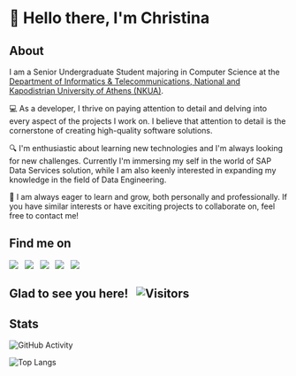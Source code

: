 <h1>👋 Hello there, I'm Christina</h1>

## About
I am a Senior Undergraduate Student majoring in Computer Science at the [Department of Informatics & Telecommunications, National and Kapodistrian University of Athens (NKUA)](https://www.di.uoa.gr/en). <br>

💻 As a developer, I thrive on paying attention to detail and delving into every aspect of the projects I work on. I believe that attention to detail is the cornerstone of creating high-quality software solutions. 

🔍 I'm enthusiastic about learning new technologies and I'm always looking for new challenges. Currently I'm immersing my self in the world of SAP Data Services solution, while I am also keenly interested in expanding my knowledge in the field of Data Engineering.

🌱 I am always eager to learn and grow, both personally and professionally. If you have similar interests or have exciting projects to collaborate on, feel free to contact me! 

## Find me on
<div align="left">
    <a target="_blank" href="https://www.linkedin.com/in/cpapasotiri/"><img src="https://img.shields.io/badge/-LinkedIn-0077B5??style=flat-square&logo=Linkedin&logoColor=black"></img></a>
    &nbsp;
    <a target="_blank" href="mailto:papasotiri.christina@gmail.com"><img src="https://img.shields.io/badge/Gmail-D14836??style=flat-square&logo=gmail&logoColor=white"></img></a>
    &nbsp;
    <a target="_blank" href="https://www.facebook.com/cpapasotiri"><img src="https://img.shields.io/badge/Facebook-1877F2??style=flat-square&logo=facebook&logoColor=black"></img></a>
    &nbsp;
    <a target="_blank" href="https://www.instagram.com/cpapasotiri/"><img src="https://img.shields.io/badge/Instagram-E4405F??style=flat-square&logo=instagram&logoColor=white"></img></a>
    &nbsp;
    <a target="_blank" href="https://open.spotify.com/user/21dlas6i77h7hocosdiri4q6y"><img src="https://img.shields.io/badge/-Spotify-1DB954??style=flat-square&logo=Spotify&logoColor=black"></img></a>
    &nbsp;
</div>

## Glad to see you here! &nbsp; ![Visitors](https://visitor-badge.glitch.me/badge?page_id=cpapasotiri.cpapasotiri)

## Stats
![GitHub Activity](https://github-readme-stats.vercel.app/api?username=cpapasotiri&count_private=true&show_icons=true&theme=dracula)

![Top Langs](https://github-readme-stats.vercel.app/api/top-langs/?username=cpapasotiri&count_private=true&show_icons=true&theme=dracula&hide_title=false&layout=compact)
